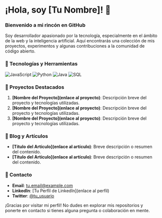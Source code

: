 # ¡Hola, soy [Tu Nombre]! 👋

### Bienvenido a mi rincón en GitHub
Soy desarrollador apasionado por la tecnología, especialmente en el ámbito de la web y la inteligencia artificial. Aquí encontrarás una colección de mis proyectos, experimentos y algunas contribuciones a la comunidad de código abierto.

### 🚀 Tecnologías y Herramientas
  ![JavaScript](https://img.shields.io/badge/-JavaScript-black?style=flat-square&logo=javascript)
  ![Python](https://img.shields.io/badge/-Python-black?style=flat-square&logo=python)
  ![Java](https://img.shields.io/badge/-Java-black?style=flat-square&logo=java)
  ![SQL](https://img.shields.io/badge/-SQL-black?style=flat-square&logo=mysql)

### 🌟 Proyectos Destacados
1. **[Nombre del Proyecto](enlace al proyecto)**: Descripción breve del proyecto y tecnologías utilizadas.
2. **[Nombre del Proyecto](enlace al proyecto)**: Descripción breve del proyecto y tecnologías utilizadas.
3. **[Nombre del Proyecto](enlace al proyecto)**: Descripción breve del proyecto y tecnologías utilizadas.

### 📝 Blog y Artículos
- **[Título del Artículo](enlace al artículo)**: Breve descripción o resumen del contenido.
- **[Título del Artículo](enlace al artículo)**: Breve descripción o resumen del contenido.

### 💬 Contacto
- **Email**: [tu.email@example.com](mailto:tu.email@example.com)
- **LinkedIn**: [Tu Perfil de LinkedIn](enlace al perfil)
- **Twitter**: [@tu_usuario](https://twitter.com/tu_usuario)

¡Gracias por visitar mi perfil! No dudes en explorar mis repositorios y ponerte en contacto si tienes alguna pregunta o colaboración en mente.
